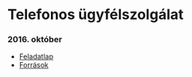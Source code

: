 # Telefonos ügyfélszolgálat
### 2016. október

- [Feladatlap](https://www.oktatas.hu/bin/content/dload/erettsegi/feladatok_2016osz_emelt/e_inf_16okt_fl.pdf)
- [Források](https://www.oktatas.hu/bin/content/dload/erettsegi/feladatok_2016osz_emelt/e_inffor_16okt_fl.zip)